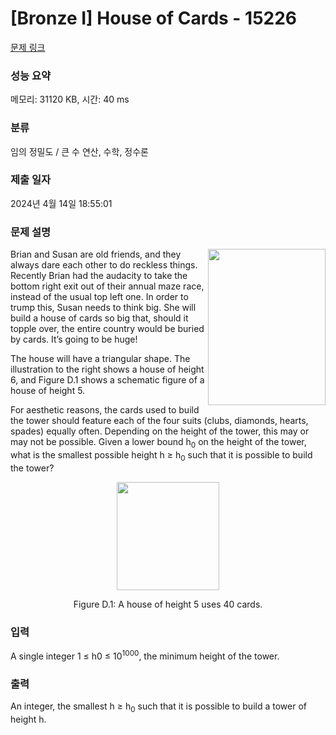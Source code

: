 # [Bronze I] House of Cards - 15226 

[문제 링크](https://www.acmicpc.net/problem/15226) 

### 성능 요약

메모리: 31120 KB, 시간: 40 ms

### 분류

임의 정밀도 / 큰 수 연산, 수학, 정수론

### 제출 일자

2024년 4월 14일 18:55:01

### 문제 설명

<p><img alt="" src="" style="width: 188px; height: 250px; float: right;">Brian and Susan are old friends, and they always dare each other to do reckless things. Recently Brian had the audacity to take the bottom right exit out of their annual maze race, instead of the usual top left one. In order to trump this, Susan needs to think big. She will build a house of cards so big that, should it topple over, the entire country would be buried by cards. It’s going to be huge!</p>

<p>The house will have a triangular shape. The illustration to the right shows a house of height 6, and Figure D.1 shows a schematic figure of a house of height 5.</p>

<p>For aesthetic reasons, the cards used to build the tower should feature each of the four suits (clubs, diamonds, hearts, spades) equally often. Depending on the height of the tower, this may or may not be possible. Given a lower bound h<sub>0</sub> on the height of the tower, what is the smallest possible height h ≥ h<sub>0</sub> such that it is possible to build the tower?</p>

<p style="text-align:center"><img alt="" src="" style="height:173px; width:164px"></p>

<p style="text-align:center">Figure D.1: A house of height 5 uses 40 cards.</p>

### 입력 

 <p>A single integer 1 ≤ h0 ≤ 10<sup>1000</sup>, the minimum height of the tower.</p>

### 출력 

 <p>An integer, the smallest h ≥ h<sub>0</sub> such that it is possible to build a tower of height h.</p>

